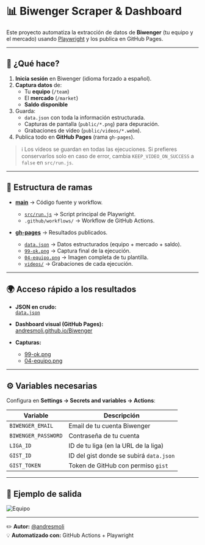 # 📊 Biwenger Scraper & Dashboard

Este proyecto automatiza la extracción de datos de **Biwenger** (tu equipo y el mercado) usando [Playwright](https://playwright.dev/) y los publica en GitHub Pages.

---

## 🚀 ¿Qué hace?

1. **Inicia sesión** en Biwenger (idioma forzado a español).
2. **Captura datos** de:
   - Tu **equipo** (`/team`)
   - El **mercado** (`/market`)
   - **Saldo disponible**
3. Guarda:
   - `data.json` con toda la información estructurada.
   - Capturas de pantalla (`public/*.png`) para depuración.
   - Grabaciones de vídeo (`public/videos/*.webm`).
4. Publica todo en **GitHub Pages** (rama `gh-pages`).

> ℹ️ Los vídeos se guardan en todas las ejecuciones. Si prefieres conservarlos solo en caso de error, cambia `KEEP_VIDEO_ON_SUCCESS` a `false` en `src/run.js`.

---

## 📂 Estructura de ramas

- **[main](https://github.com/andresmoli/Biwenger/tree/main)** → Código fuente y workflow.
  - [`src/run.js`](https://github.com/andresmoli/Biwenger/blob/main/src/run.js) → Script principal de Playwright.
  - `.github/workflows/` → Workflow de GitHub Actions.

- **[gh-pages](https://github.com/andresmoli/Biwenger/tree/gh-pages)** → Resultados publicados.
  - [`data.json`](https://raw.githubusercontent.com/andresmoli/Biwenger/gh-pages/data.json) → Datos estructurados (equipo + mercado + saldo).
  - [`99-ok.png`](https://andresmoli.github.io/Biwenger/99-ok.png) → Captura final de la ejecución.
  - [`04-equipo.png`](https://andresmoli.github.io/Biwenger/04-equipo.png) → Imagen completa de tu plantilla.
  - [`videos/`](https://andresmoli.github.io/Biwenger/videos/) → Grabaciones de cada ejecución.

---

## 🌍 Acceso rápido a los resultados

- **JSON en crudo:**  
  [`data.json`](https://raw.githubusercontent.com/andresmoli/Biwenger/gh-pages/data.json)

- **Dashboard visual (GitHub Pages):**  
  [andresmoli.github.io/Biwenger](https://andresmoli.github.io/Biwenger/)

- **Capturas:**  
  - [99-ok.png](https://andresmoli.github.io/Biwenger/99-ok.png)  
  - [04-equipo.png](https://andresmoli.github.io/Biwenger/04-equipo.png)

---

## ⚙️ Variables necesarias

Configura en **Settings → Secrets and variables → Actions**:

| Variable             | Descripción                        |
|----------------------|------------------------------------|
| `BIWENGER_EMAIL`     | Email de tu cuenta Biwenger        |
| `BIWENGER_PASSWORD`  | Contraseña de tu cuenta            |
| `LIGA_ID`            | ID de tu liga (en la URL de la liga) |
| `GIST_ID`            | ID del gist donde se subirá `data.json` |
| `GIST_TOKEN`         | Token de GitHub con permiso `gist` |

---

## 📸 Ejemplo de salida

![Equipo](https://andresmoli.github.io/Biwenger/04-equipo.png)

---

✏️ **Autor:** [@andresmoli](https://github.com/andresmoli)  
💡 **Automatizado con:** GitHub Actions + Playwright
